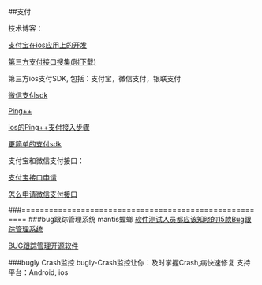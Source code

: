 ##支付

技术博客：

[支付宝在ios应用上的开发](http://www.cnblogs.com/daguo/p/3248098.html)

[第三方支付接口搜集(附下载)](http://my.oschina.net/huangxian/blog/70968)

第三方ios支付SDK, 包括：支付宝，微信支付，银联支付

[微信支付sdk](http://beecloud.cn/)

[Ping++](https://pingxx.com/)

[ios的Ping++支付接入步骤](http://my.oschina.net/u/2330410/blog/388272)

[更简单的支付sdk](http://www.pingwest.com/pingxx-one/)

支付宝和微信支付接口：

[支付宝接口申请](http://jingyan.baidu.com/article/86fae346b7df603c49121ac7.html)

[怎么申请微信支付接口](http://jingyan.baidu.com/article/3a2f7c2e76314a26afd6119b.html)





###=======================================================
###bug跟踪管理系统  mantis螳螂
[软件测试人员都应该知晓的15款Bug跟踪管理系统](http://www.evget.com/article/2014/3/24/20705.html)


[BUG跟踪管理开源软件](http://www.oschina.net/project/tag/122/bugtracker)



###bugly  Crash监控
bugly-Crash监控让你：及时掌握Crash,病快速修复  支持平台：Android, ios